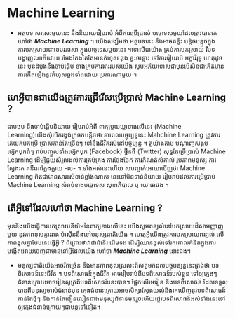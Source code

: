 # Machine Learning

- អត្ថបទ សរសេរមួយនេះ នឹងនិយាយរៀបរាប់ អំពីការប្រើប្រាស់ បច្ចេទេសមួយដែលត្រូវបានគេហៅថា ***Machine Learning*** ។ យើងសង្ឃឹមថា អត្ថបទនេះ នឹងអាចគន្លឹះ បន្ដិចបន្ដួចក្នុងការបកស្រាយជាខេមរភាសា ក្នុងបច្ចេទេសមួយនេះ ។ទោះបីជាយ៉ាង គ្រប់ការបកស្រាយ រឺបទបង្ហាញណាក៏ដោយ រមែងតែងតែតែមានកំហុស ឆ្គង ខ្វះចន្លោះ ទៅការរៀបរាប់ អក្ខាវិរុទ្ធ ហេតុដូចនេះ មុនដំបូងនឹងចាប់ផ្ដើម ខាងក្រុមការងាររបស់យើង សូមអភ័យទោសជាមុនបើសិនជាកើតមាន ការកើតឡើងនូវកំហុសឆ្គងទាំងដោយ ប្រការណាមួយ ។

## ហេអ្វីបានជាយើងត្រូវការជ្រើរើសប្រើប្រាស់ Machine Learning ?
ជាបឋម នឹងចាប់ផ្ដើមនិយាយ រៀបរាប់អំពី ពាក្យមួយឃ្លាខាងលើនេះ (Machine Learning)យើងសុំបើករង្វង់ក្រចកបន្ដិចថា នាពេលបច្ចុប្បន្ននេះ Mahchine Learning ត្រូវការគេយកមកប្រើ ប្រាស់កាន់តែច្រើនៗ ទៅនឹងជីវិតរស់នៅបច្ចុប្បន្ន ។ តួយ៉ាងតាម បណ្ដាញសង្គម ហ្វ៊េកបុកធំៗ រាប់បញ្ចួលទាំងហ្វ៊េកបុក (Facebook) ថ្វីនធឺ (Twitter) សុទ្ធតែប្រើប្រាស់ Machine Learning ដើម្បីជួយសំរួលដល់ការគ្រប់គ្រង ការចែងចែក ការកំណត់សំគាល់ រូបភាពមនុស្ស ការស្វែងរក គនីណក្លែងក្លាយ -ល- ។ ទាំងអស់នេះហើយ សបញ្ចាក់អោយឃើញថា Machine Learning ពិតជាមានសារះសំខាន់ខ្លាំងណាស់ នេះនៅមិនទាន់និយាយ រៀបរាប់ដល់ការប្រើប្រាប់ Machine Learning សំរាប់ខាងបច្ចេទេស សុខាភិបាល ឬ យោធាផង ។

## តើអ្វីទៅដែលហៅថា Machine Learning ?
មុននឹងយើងធ្វើការបកស្រាយនិយ័មនៃពាក្យខាងលើនេះ យើងសូមពន្យល់នៅបកស្រាយដ៏សាមញ្ញាញមួយ នូវភាពខុសគ្នារវាង ម៉ាសុីននឹងទៅមនុស្សជាតិយើង ។ ហេតុអ្វីយើងត្រូវការបកស្រាយពន្យល់ លើភាពខុសគ្នាបែបនេះធ្វើអ្វី ? ពីព្រោះថាវាជាដំនើរ ដើមទង ដើម្បីឈានឆ្ពស់ទៅរកគោលគំនិតក្នុងការបង្កើតអោយចេញជាមាននៅអ្វីដែលយើង ហៅថា ***Machine Learning*** នោះឯង។

- មនុស្សជាតិយើងអាចរីកច្រើន នឹងមានភាពខុសស្រលះពីសត្វមកដល់បច្ចុបន្បន្ននេះត្រង់ថា បទពិសោធន៍នេះជីវិត ។ ​បទពិសោធន៍ក្នុងជីវិត អាចរៀបរាប់​ពីបទ​ពិសោធន៍​របស់​ខ្លួន ទៅ​ឲ្យ​ក្មេងៗ​ជំនាន់ក្រោយ​អាច​រៀនសូត្រ​ពីបទពិសោធន៍​នេះ​បាន។ ​ផ្អែក​លើ​មេរៀន និង​បទពិសោធន៍ ដែល​ទទួលបាន​ពី​មនុស្ស​ចាស់​ជំនាន់មុន ក្មេងជំនាន់ក្រោយ​អាច​សិក្សា​ស្វែងយល់​និង​រកឃើញ​នូវ​បទពិសោធន៍​កាន់តែ​ថ្មីៗ និង​កាន់តែ​​ជឿនលឿន​ជាង​មនុស្ស​ជំនាន់មុន​ រួចហើយ​​​ផ្ទេរ​បទពិសោធន៍​អស់ទាំងនេះ​​ទៅ​ឲ្យ​ក្មេង​ជំនាន់ក្រោយៗ​ជា​បន្ត​ទៅទៀត។
